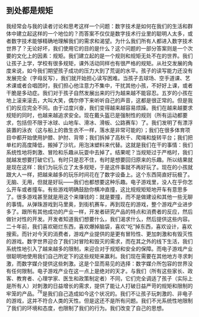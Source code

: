 ## 到处都是规矩

我经常会与我的读者讨论和思考这样一个问题：数字技术是如何在我们的生活和群体中建立起这样的一个地位的？而答案不仅仅是数字技术行业里的聪明人太多，或者数字技术能够精确地理解我们的需求和渴望。为什么我们所有人都进入数字技术世界了？无论好坏，我们使用它的目的是什么？这个问题的一部分答案则是一个次要的文化上的因素：规矩。我们建立起的是一个规则和规矩无处不在的世界。我们让孩子上学，学校有很多规矩，课外活动同样也有很严格的规矩。从社交发展的角度来说，如今我们期望孩子成功的压力大到了荒诞的水平。孩子的读写能力还没有发展完全（字母反写），我们就开始担心读写困难。当孩子去球场、空手道课、艺术课或者合唱团时，我们担心他注意力不集中，干扰其他小孩，不好好上课，或者干脆是多动症。我们对于孩子自然发展出来的行为越来越不能容忍。五岁的小孩在地上滚来滚去，大叫大笑，偶尔停下来听听自己的声音，这都是很正常的。但是我们的反应完全不同。由于过度兴奋，我们变得越来越容易烦躁。我们在越来越要求规矩的同时，也越来越追求安全。现在戴头盔已是强制性的规则（所有运动都要求，包括但不限于冰球、山地车、滑冰、滑板、公路赛车）了。我们发明了有漂浮装置的泳衣（这与船上的救生衣不一样，落水是非常可能的）；我们在很多体育项目中都开始使用护膝、护肘、背带；我们拆掉了高秋千、爬绳和旋转平台；我们把单杠的高度降低，搬掉了沙坑，用泡沫塑料来代替。这就是我们在干的事情：我们系统性地将刺激、冒险和乐趣从玩耍中去掉了。结果呢？当规矩过于严格时，我们就越发想要打破它们。有时只是忍不住，有时是想要回归原来的乐趣。所以结果就是现在这样：我们为玩乐立了太多规矩，于是这件事就不再好玩了。现在的小孩就跟大人一样，把越来越多的玩乐时间花在了数字设备上。这个东西简直好玩极了。无脑、无用，但就是好玩——我们也都想要这种乐趣。电子游戏里，没人在乎你怎么开车或者撞车。有些游戏明确鼓励你横冲直撞，这比规规矩矩地开车有意思多了。很多游戏甚至就是用这个来赚钱的：就是要撞，而不是做建设和其他一些无聊的事情。从弹珠游戏到马里奥，到街机赛车，再到现在的游戏，整个游戏产业进步多了。跟所有其他成功的产业一样，开发者研究产品的特点和消费者的反应，然后做针对性的开发。开发者知道我们想要什么，我们渴求什么，然后提供这些内容。二十年前，我们喜欢砸烂东西，喜欢爆掉脑袋，喜欢“吃”掉东西，喜欢设计，喜欢搜索。而针对今天的消费者，游戏产业提供的是更有冒险性、更加刺激和有毁灭性的游戏。数字世界迎合了我们对冒险和毁灭的需求，而在其之外的线下生活，我们系统性地引入了越来越多的限制，来迎合对于规矩和安全的保障。而电子游戏产业很聪明地使用我们自己所定下的这些规矩来赢利。我们现在需要在其他地方寻求刺激，而数字媒介提供这些刺激。这是个显而易见的选择：数字媒介所包容的世界没有任何限制。电子游戏产业在这一点上是绝对的天才。与我们（所有这些家长、政客、教育者、心理学家、医生和政策制定者）不同，它们完全调适了孩子（实际上是所有人）对刺激的日益增长的需求，提供了能让人打破日益严苛的规矩和限制的牢笼的产品。<sup>76</sup>是我们自己造成如今这个状况的。我们不让孩子玩刺激的、非电子的游戏，这并不符合人类的天性。但是这还不是所有问题。我们不光系统性地限制了我们的环境和态度，也限制了我们的行为。我们改变了自己的思想。<span id="part0031.html"></span>